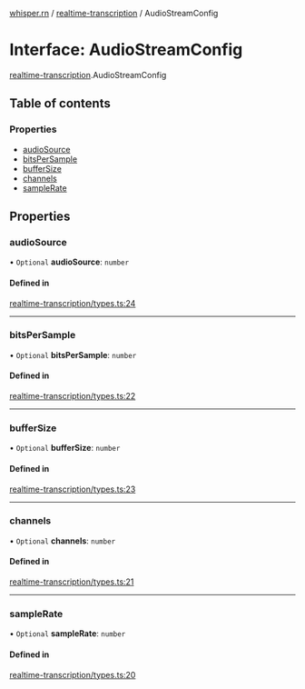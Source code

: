 [whisper.rn](../README.md) / [realtime-transcription](../modules/realtime_transcription.md) / AudioStreamConfig

# Interface: AudioStreamConfig

[realtime-transcription](../modules/realtime_transcription.md).AudioStreamConfig

## Table of contents

### Properties

- [audioSource](realtime_transcription.AudioStreamConfig.md#audiosource)
- [bitsPerSample](realtime_transcription.AudioStreamConfig.md#bitspersample)
- [bufferSize](realtime_transcription.AudioStreamConfig.md#buffersize)
- [channels](realtime_transcription.AudioStreamConfig.md#channels)
- [sampleRate](realtime_transcription.AudioStreamConfig.md#samplerate)

## Properties

### audioSource

• `Optional` **audioSource**: `number`

#### Defined in

[realtime-transcription/types.ts:24](https://github.com/mybigday/whisper.rn/blob/874c510/src/realtime-transcription/types.ts#L24)

___

### bitsPerSample

• `Optional` **bitsPerSample**: `number`

#### Defined in

[realtime-transcription/types.ts:22](https://github.com/mybigday/whisper.rn/blob/874c510/src/realtime-transcription/types.ts#L22)

___

### bufferSize

• `Optional` **bufferSize**: `number`

#### Defined in

[realtime-transcription/types.ts:23](https://github.com/mybigday/whisper.rn/blob/874c510/src/realtime-transcription/types.ts#L23)

___

### channels

• `Optional` **channels**: `number`

#### Defined in

[realtime-transcription/types.ts:21](https://github.com/mybigday/whisper.rn/blob/874c510/src/realtime-transcription/types.ts#L21)

___

### sampleRate

• `Optional` **sampleRate**: `number`

#### Defined in

[realtime-transcription/types.ts:20](https://github.com/mybigday/whisper.rn/blob/874c510/src/realtime-transcription/types.ts#L20)
